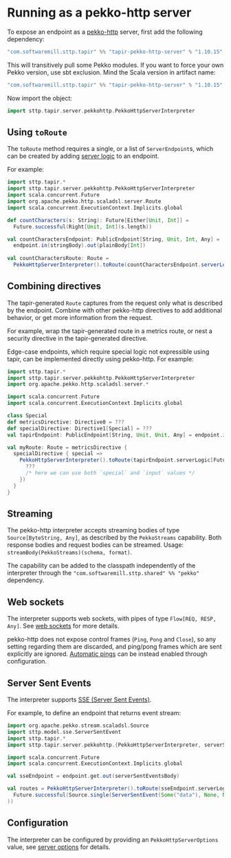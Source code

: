 # Running as a pekko-http server

To expose an endpoint as a [pekko-http](https://pekko.apache.org/docs/pekko-http/current/) server, first add the following 
dependency:

```scala
"com.softwaremill.sttp.tapir" %% "tapir-pekko-http-server" % "1.10.15"
```

This will transitively pull some Pekko modules. If you want to force
your own Pekko version, use sbt exclusion. Mind the Scala version in artifact name:

```scala
"com.softwaremill.sttp.tapir" %% "tapir-pekko-http-server" % "1.10.15" exclude("org.apache.pekko", "pekko-stream_2.12")
```

Now import the object:

```scala
import sttp.tapir.server.pekkohttp.PekkoHttpServerInterpreter
```

## Using `toRoute`

The `toRoute` method requires a single, or a list of `ServerEndpoint`s, which can be created by adding 
[server logic](logic.md) to an endpoint.

For example:

```scala
import sttp.tapir.*
import sttp.tapir.server.pekkohttp.PekkoHttpServerInterpreter
import scala.concurrent.Future
import org.apache.pekko.http.scaladsl.server.Route
import scala.concurrent.ExecutionContext.Implicits.global

def countCharacters(s: String): Future[Either[Unit, Int]] = 
  Future.successful(Right[Unit, Int](s.length))

val countCharactersEndpoint: PublicEndpoint[String, Unit, Int, Any] = 
  endpoint.in(stringBody).out(plainBody[Int])
  
val countCharactersRoute: Route = 
  PekkoHttpServerInterpreter().toRoute(countCharactersEndpoint.serverLogic(countCharacters))
```

## Combining directives

The tapir-generated `Route` captures from the request only what is described by the endpoint. Combine
with other pekko-http directives to add additional behavior, or get more information from the request.

For example, wrap the tapir-generated route in a metrics route, or nest a security directive in the
tapir-generated directive.

Edge-case endpoints, which require special logic not expressible using tapir, can be implemented directly
using pekko-http. For example:

```scala
import sttp.tapir.*
import sttp.tapir.server.pekkohttp.PekkoHttpServerInterpreter
import org.apache.pekko.http.scaladsl.server.*

import scala.concurrent.Future
import scala.concurrent.ExecutionContext.Implicits.global

class Special
def metricsDirective: Directive0 = ???
def specialDirective: Directive1[Special] = ???
val tapirEndpoint: PublicEndpoint[String, Unit, Unit, Any] = endpoint.in(path[String]("input"))

val myRoute: Route = metricsDirective {
  specialDirective { special =>
    PekkoHttpServerInterpreter().toRoute(tapirEndpoint.serverLogic[Future] { input => 
      ??? 
      /* here we can use both `special` and `input` values */
    })
  }
}
```

## Streaming

The pekko-http interpreter accepts streaming bodies of type `Source[ByteString, Any]`, as described by the `PekkoStreams`
capability. Both response bodies and request bodies can be streamed. Usage: `streamBody(PekkoStreams)(schema, format)`.

The capability can be added to the classpath independently of the interpreter through the 
`"com.softwaremill.sttp.shared" %% "pekko"` dependency.

## Web sockets

The interpreter supports web sockets, with pipes of type `Flow[REQ, RESP, Any]`. See [web sockets](../endpoint/websockets.md) 
for more details.

pekko-http does not expose control frames (`Ping`, `Pong` and `Close`), so any setting regarding them are discarded, and
ping/pong frames which are sent explicitly are ignored. [Automatic pings](https://pekko.apache.org/docs/pekko-http/current/server-side/websocket-support.html#automatic-keep-alive-ping-support) can be instead enabled through configuration.

## Server Sent Events

The interpreter supports [SSE (Server Sent Events)](https://developer.mozilla.org/en-US/docs/Web/API/Server-sent_events/Using_server-sent_events). 

For example, to define an endpoint that returns event stream:

```scala
import org.apache.pekko.stream.scaladsl.Source
import sttp.model.sse.ServerSentEvent
import sttp.tapir.*
import sttp.tapir.server.pekkohttp.{PekkoHttpServerInterpreter, serverSentEventsBody}

import scala.concurrent.Future
import scala.concurrent.ExecutionContext.Implicits.global

val sseEndpoint = endpoint.get.out(serverSentEventsBody)

val routes = PekkoHttpServerInterpreter().toRoute(sseEndpoint.serverLogicSuccess[Future](_ =>
  Future.successful(Source.single(ServerSentEvent(Some("data"), None, None, None)))
))
```

## Configuration

The interpreter can be configured by providing an `PekkoHttpServerOptions` value, see
[server options](options.md) for details.
